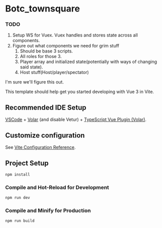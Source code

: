 # Botc_townsquare

### TODO
1. Setup WS for Vuex. Vuex handles and stores state across all components.
2. Figure out what components we need for grim stuff
    1. Should be base 3 scripts.
    2. All roles for those 3. 
    3. Player array and initialized state(potentially with ways of changing said state).
    4. Host stuff(Host/player/spectator)

I'm sure we'll figure this out.





This template should help get you started developing with Vue 3 in Vite.

## Recommended IDE Setup

[VSCode](https://code.visualstudio.com/) + [Volar](https://marketplace.visualstudio.com/items?itemName=Vue.volar) (and disable Vetur) + [TypeScript Vue Plugin (Volar)](https://marketplace.visualstudio.com/items?itemName=Vue.vscode-typescript-vue-plugin).

## Customize configuration

See [Vite Configuration Reference](https://vitejs.dev/config/).

## Project Setup

```sh
npm install
```

### Compile and Hot-Reload for Development

```sh
npm run dev
```

### Compile and Minify for Production

```sh
npm run build
```
